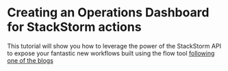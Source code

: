 Creating an Operations Dashboard for StackStorm actions
=====


This tutorial will show you how to leverage the power of the StackStorm API to expose your fantastic new workflows
built using the flow tool [following one of the blogs](https://stackstorm.com/2015/10/02/tutorial-of-the-week-cassandra-auto-remediation/)